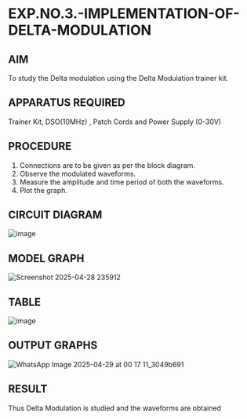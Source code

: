 # EXP.NO.3.-IMPLEMENTATION-OF-DELTA-MODULATION
## AIM    
To study the Delta modulation using the Delta Modulation trainer kit. 
## APPARATUS REQUIRED
Trainer Kit, DSO(10MHz) , Patch Cords and Power Supply (0-30V)   
## PROCEDURE
1. Connections are to be given as per the block diagram.
2. Observe the modulated waveforms.
3. Measure the amplitude and time period of both the waveforms.
4. Plot the graph.

## CIRCUIT DIAGRAM
![image](https://github.com/user-attachments/assets/3d634fe1-65ef-45b9-a33e-ecc3b24329ed)
## MODEL GRAPH
![Screenshot 2025-04-28 235912](https://github.com/user-attachments/assets/b1a6e463-291e-4aba-a369-470619ea5531)
## TABLE
![image](https://github.com/user-attachments/assets/3e3e123d-3d54-4447-9af4-0079be7e27c8)
## OUTPUT GRAPHS
![WhatsApp Image 2025-04-29 at 00 17 11_3049b691](https://github.com/user-attachments/assets/18befa15-11dc-4080-a01a-e13cb2bd18cb)
## RESULT 
Thus Delta Modulation is studied and the waveforms are obtained
